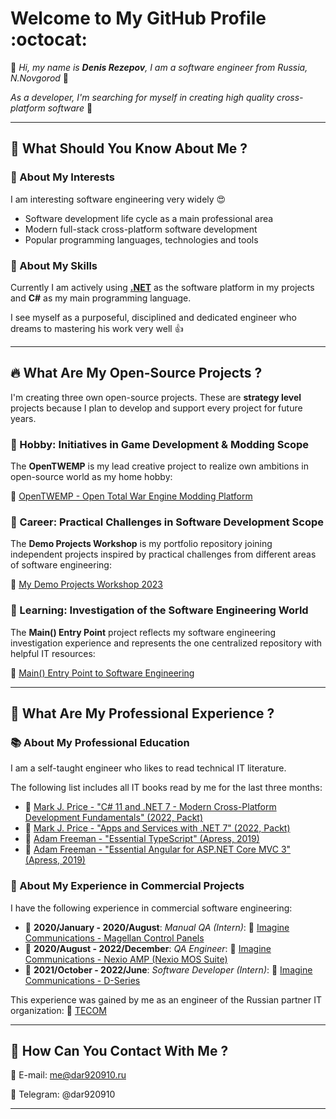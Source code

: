# Welcome to My GitHub Profile :octocat:

:speech_balloon: *Hi, my name is **Denis Rezepov**, I am a software engineer from Russia, N.Novgorod*  :wave:

*As a developer, I'm searching for myself in creating high quality cross-platform software* :rocket:

---

## :loudspeaker: What Should You Know About Me ?

### :telescope: About My Interests

I am interesting software engineering very widely :heart_eyes:

- Software development life cycle as a main professional area
- Modern full-stack cross-platform software development
- Popular programming languages, technologies and tools

### :muscle: About My Skills

Currently I am actively using [**.NET**](https://dotnet.microsoft.com/en-us/) as the software platform in my projects and **C#** as my main programming language.

I see myself as a purposeful, disciplined  and dedicated engineer who dreams to mastering his work very well :+1:

---

## :fire: What Are My Open-Source Projects ?

I'm creating three own open-source projects. These are **strategy level** projects because I plan to develop and support every project for future years.

### :hammer: Hobby: Initiatives in Game Development & Modding Scope

The **OpenTWEMP** is my lead creative project to realize own ambitions in open-source world as my home hobby:

:link: [OpenTWEMP - Open Total War Engine Modding Platform](https://dar920910.github.io/OpenTWEMP-Community-Website/)

### :wrench: Career: Practical Challenges in Software Development Scope

The **Demo Projects Workshop** is my portfolio repository joining independent projects inspired by practical challenges from different areas of software engineering:

:link: [My Demo Projects Workshop 2023](https://github.com/dar920910/Demo-Projects-Workshop)

### :microscope: Learning: Investigation of the Software Engineering World

The **Main() Entry Point** project reflects my software engineering investigation experience and represents the one centralized repository with helpful IT resources:

:link: [Main() Entry Point to Software Engineering](https://github.com/dar920910/Software-Engineering-Main-Entry-Point)

---

## :pushpin: What Are My Professional Experience ?

### :books: About My Professional Education

I am a self-taught engineer who likes to read technical IT literature.

The following list includes all IT books read by me for the last three months:

- :closed_book: [Mark J. Price - "C# 11 and .NET 7 - Modern Cross-Platform Development Fundamentals" (2022, Packt)](https://github.com/markjprice/cs11dotnet7)
- :closed_book: [Mark J. Price - "Apps and Services with .NET 7" (2022, Packt)](https://github.com/markjprice/apps-services-net7)
- :closed_book: [Adam Freeman - "Essential TypeScript" (Apress, 2019)](https://github.com/Apress/essential-typescript)
- :closed_book: [Adam Freeman - "Essential Angular for ASP.NET Core MVC 3" (Apress, 2019)](https://github.com/Apress/esntl-angular-for-asp.net-core-mvc-3)

### :notebook_with_decorative_cover: About My Experience in Commercial Projects

I have the following experience in commercial software engineering:

- :calendar: **2020/January - 2020/August**: *Manual QA (Intern)*:  :link: [Imagine Communications - Magellan Control Panels](https://imaginecommunications.com/product/magellan-control-panels/)
- :calendar: **2020/August - 2022/December**: *QA Engineer*: :link: [Imagine Communications - Nexio AMP (Nexio MOS Suite)](https://imaginecommunications.com/product/nexio-amp/)
- :calendar: **2021/October - 2022/June**: *Software Developer (Intern)*: :link: [Imagine Communications - D-Series](https://imaginecommunications.com/product/d-series/)

This experience was gained by me as an engineer of the Russian partner IT organization: :link: [TECOM](https://tecomgroup.ru/)

---

## :speech_balloon: How Can You Contact With Me ?

:email: E-mail: <me@dar920910.ru>

:calling: Telegram: @dar920910

---
